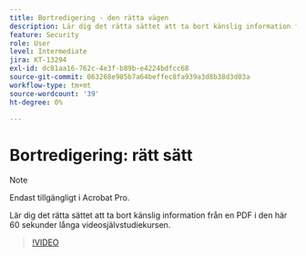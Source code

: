 ```yaml
---
title: Bortredigering - den rätta vägen
description: Lär dig det rätta sättet att ta bort känslig information från en PDF
feature: Security
role: User
level: Intermediate
jira: KT-13294
exl-id: dc81aa16-762c-4e3f-b89b-e4224bdfcc68
source-git-commit: 063268e985b7a64beffec8fa939a3d8b38d3d03a
workflow-type: tm+mt
source-wordcount: '39'
ht-degree: 0%

---
```


# Bortredigering: rätt sätt

>[!NOTE]
>
>Endast tillgängligt i Acrobat Pro.

Lär dig det rätta sättet att ta bort känslig information från en PDF i den här 60 sekunder långa videosjälvstudiekursen.

>[!VIDEO](https://video.tv.adobe.com/v/3436916?quality=12&learn=on&hidetitle=true&captions=swe)
